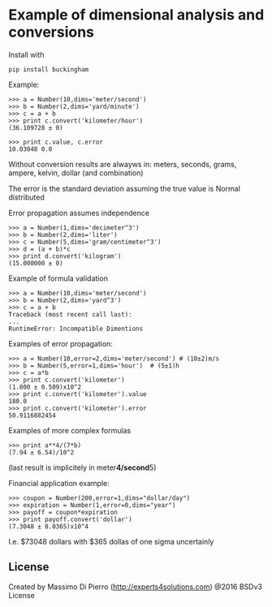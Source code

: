 Example of dimensional analysis and conversions
===============================================

Install with

    pip install buckingham

Example:

    >>> a = Number(10,dims='meter/second')
    >>> b = Number(2,dims='yard/minute')
    >>> c = a + b
    >>> print c.convert('kilometer/hour')
    (36.109728 ± 0)

    >>> print c.value, c.error
    10.03048 0.0

Without conversion results are alwayws in:
  meters, seconds, grams, ampere, kelvin, dollar (and combination)

The error is the standard deviation assuming the true value
is Normal distributed

Error propagation assumes independence

    >>> a = Number(1,dims='decimeter^3')
    >>> b = Number(2,dims='liter')
    >>> c = Number(5,dims='gram/centimeter^3')
    >>> d = (a + b)*c
    >>> print d.convert('kilogram')
    (15.000000 ± 0)

Example of formula validation

    >>> a = Number(10,dims='meter/second')
    >>> b = Number(2,dims='yard^3')
    >>> c = a + b
    Traceback (most recent call last):
    ...
    RuntimeError: Incompatible Dimentions

Examples of error propagation:

    >>> a = Number(10,error=2,dims='meter/second') # (10±2)m/s
    >>> b = Number(5,error=1,dims='hour')  # (5±1)h
    >>> c = a*b
    >>> print c.convert('kilometer')
    (1.800 ± 0.509)x10^2
    >>> print c.convert('kilometer').value
    180.0
    >>> print c.convert('kilometer').error
    50.9116882454

Examples of more complex formulas

    >>> print a**4/(7*b)
    (7.94 ± 6.54)/10^2

(last result is implicitely in meter**4/second**5)

Financial application example:

    >>> coupon = Number(200,error=1,dims="dollar/day")
    >>> expiration = Number(1,error=0,dims="year")
    >>> payoff = coupon*expiration
    >>> print payoff.convert('dollar')
    (7.3048 ± 0.0365)x10^4

I.e. $73048 dollars with $365 dollas of one sigma uncertainly
    
## License

Created by Massimo Di Pierro (http://experts4solutions.com) @2016 BSDv3 License